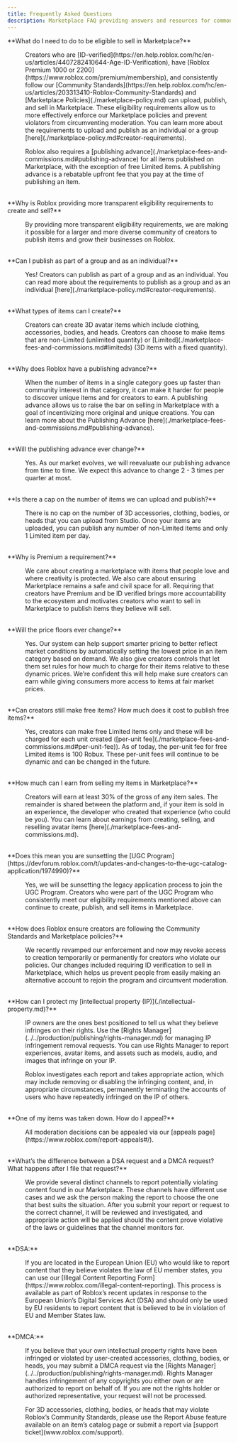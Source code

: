 ```yaml
---
title: Frequently Asked Questions
description: Marketplace FAQ providing answers and resources for common questions.
---
```


<dl>
  <dt>**What do I need to do to be eligible to sell in Marketplace?**</dt>

  <dd><p />Creators who are [ID-verified](https://en.help.roblox.com/hc/en-us/articles/4407282410644-Age-ID-Verification), have [Roblox Premium 1000 or 2200](https://www.roblox.com/premium/membership), and consistently follow our [Community Standards](https://en.help.roblox.com/hc/en-us/articles/203313410-Roblox-Community-Standards) and [Marketplace Policies](./marketplace-policy.md) can upload, publish, and sell in Marketplace. These eligibility requirements allow us to more effectively enforce our Marketplace policies and prevent violators from circumventing moderation. You can learn more about the requirements to upload and publish as an individual or a group [here](./marketplace-policy.md#creator-requirements). <p /> Roblox also requires a [publishing advance](./marketplace-fees-and-commissions.md#publishing-advance) for all items published on Marketplace, with the exception of free Limited items. A publishing advance is a rebatable upfront fee that you pay at the time of publishing an item. <p /></dd><br />

  <dt>**Why is Roblox providing more transparent eligibility requirements to create and sell?**</dt>

  <dd><p />By providing more transparent eligibility requirements, we are making it possible for a larger and more diverse community of creators to publish items and grow their businesses on Roblox.<p /></dd><br />

  <dt>**Can I publish as part of a group and as an individual?**</dt>

  <dd><p />Yes! Creators can publish as part of a group and as an individual. You can read more about the requirements to publish as a group and as an individual [here](./marketplace-policy.md#creator-requirements).<p /></dd><br />

  <dt>**What types of items can I create?**</dt>

  <dd><p />Creators can create 3D avatar items which include clothing, accessories, bodies, and heads. Creators can choose to make items that are non-Limited (unlimited quantity) or [Limited](./marketplace-fees-and-commissions.md#limiteds) (3D items with a fixed quantity).<p /></dd><br />

  <dt>**Why does Roblox have a publishing advance?**</dt>

  <dd><p />When the number of items in a single category goes up faster than community interest in that category, it can make it harder for people to discover unique items and for creators to earn. A publishing advance allows us to raise the bar on selling in Marketplace with a goal of incentivizing more original and unique creations. You can learn more about the Publishing Advance [here](./marketplace-fees-and-commissions.md#publishing-advance).<p /></dd><br />

  <dt>**Will the publishing advance ever change?**</dt>

  <dd><p />Yes. As our market evolves, we will reevaluate our publishing advance from time to time. We expect this advance to change 2 - 3 times per quarter at most.<p /><p /></dd><br />

  <dt>**Is there a cap on the number of items we can upload and publish?**</dt>

  <dd><p />There is no cap on the number of 3D accessories, clothing, bodies, or heads that you can upload from Studio. Once your items are uploaded, you can publish any number of non-Limited items and only 1 Limited item per day.<p /></dd><br />

  <dt>**Why is Premium a requirement?**</dt>

  <dd><p />We care about creating a marketplace with items that people love and where creativity is protected. We also care about ensuring Marketplace remains a safe and civil space for all. Requiring that creators have Premium and be ID verified brings more accountability to the ecosystem and motivates creators who want to sell in Marketplace to publish items they believe will sell.<p /></dd><br />

  <dt>**Will the price floors ever change?**</dt>

  <dd><p />Yes. Our system can help support smarter pricing to better reflect market conditions by automatically setting the lowest price in an item category based on demand. We also give creators controls that let them set rules for how much to charge for their items relative to these dynamic prices. We’re confident this will help make sure creators can earn while giving consumers more access to items at fair market prices.<p /></dd><br />

  <dt>**Can creators still make free items? How much does it cost to publish free items?**</dt>

  <dd><p />Yes, creators can make free Limited items only and these will be charged for each unit created ([per-unit fee](./marketplace-fees-and-commissions.md#per-unit-fee)). As of today, the per-unit fee for free Limited items is 100 Robux. These per-unit fees will continue to be dynamic and can be changed in the future.<p /></dd><br />

  <dt>**How much can I earn from selling my items in Marketplace?**</dt>

  <dd><p />Creators will earn at least 30% of the gross of any item sales. The remainder is shared between the platform and, if your item is sold in an experience, the developer who created that experience (who could be you). You can learn about earnings from creating, selling, and reselling avatar items [here](./marketplace-fees-and-commissions.md).<p /></dd><br />

  <dt>**Does this mean you are sunsetting the [UGC Program](https://devforum.roblox.com/t/updates-and-changes-to-the-ugc-catalog-application/1974990)?**</dt>

  <dd><p />Yes, we will be sunsetting the legacy application process to join the UGC Program. Creators who were part of the UGC Program who consistently meet our eligibility requirements mentioned above can continue to create, publish, and sell items in Marketplace.<p /></dd><br />

  <dt>**How does Roblox ensure creators are following the Community Standards and Marketplace policies?**</dt>

  <dd><p />We recently revamped our enforcement and now may revoke access to creation temporarily or permanently for creators who violate our policies. Our changes included requiring ID verification to sell in Marketplace, which helps us prevent people from easily making an alternative account to rejoin the program and circumvent moderation.<p /></dd><br />

  <dt>**How can I protect my [intellectual property (IP)](./intellectual-property.md)?**</dt>

  <dd><p />IP owners are the ones best positioned to tell us what they believe infringes on their rights. Use the [Rights Manager](../../production/publishing/rights-manager.md) for managing IP infringement removal requests. You can use Rights Manager to report experiences, avatar items, and assets such as models, audio, and images that infringe on your IP. <p /> Roblox investigates each report and takes appropriate action, which may include removing or disabling the infringing content, and, in appropriate circumstances, permanently terminating the accounts of users who have repeatedly infringed on the IP of others.<p /></dd><br />

  <dt>**One of my items was taken down. How do I appeal?**</dt>

  <dd><p />All moderation decisions can be appealed via our [appeals page](https://www.roblox.com/report-appeals#/).<p /></dd><br />

  <dt>**What’s the difference between a DSA request and a DMCA request? What happens after I file that request?**</dt>

  <dd><p />We provide several distinct channels to report potentially violating content found in our Marketplace. These channels have different use cases and we ask the person making the report to choose the one that best suits the situation. After you submit your report or request to the correct channel, it will be reviewed and investigated, and appropriate action will be applied should the content prove violative of the laws or guidelines that the channel monitors for.<p /></dd><br />

  <dt>**DSA:**</dt>

  <dd><p />If you are located in the European Union (EU) who would like to report content that they believe violates the law of EU member states, you can use our [Illegal Content Reporting Form](https://www.roblox.com/illegal-content-reporting). This process is available as part of Roblox’s recent updates in response to the European Union’s Digital Services Act (DSA) and should only be used by EU residents to report content that is believed to be in violation of EU and Member States law.<p /></dd><br />

  <dt>**DMCA:**</dt>

  <dd><p />If you believe that your own intellectual property rights have been infringed or violated by user-created accessories, clothing, bodies, or heads, you may submit a DMCA request via the [Rights Manager](../../production/publishing/rights-manager.md). Rights Manager handles infringement of any copyrights you either own or are authorized to report on behalf of. If you are not the rights holder or authorized representative, your request will not be processed. <p />For 3D accessories, clothing, bodies, or heads that may violate Roblox’s Community Standards, please use the Report Abuse feature available on an item’s catalog page or submit a report via [support ticket](www.roblox.com/support).<p /></dd><br />
</dl>
